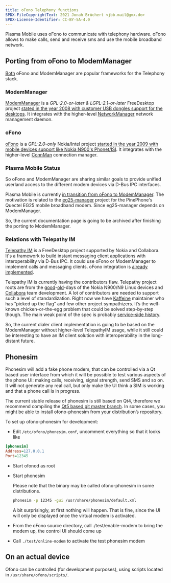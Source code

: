 ```yaml
---
title: oFono Telephony functions
SPDX-FileCopyrightText: 2021 Jonah Brüchert <jbb.mail@gmx.de>
SPDX-License-Identifier: CC-BY-SA-4.0
---
```


Plasma Mobile uses oFono to communicate with telephony hardware. oFono
allows to make calls, send and receive sms and use the mobile broadband
network.

## Porting from oFono to ModemManager

[Both](https://lists.ofono.org/hyperkitty/list/ofono@ofono.org/thread/OMC2GMOHMWXYNQOOSBKQH5VVIE4HVBXD/?sort=date) oFono and ModemManager are popular frameworks for the Telephony stack.

### ModemManager
[ModemManager](https://www.freedesktop.org/wiki/Software/ModemManager/) is a _GPL-2.0-or-later & LGPL-2.1-or-later_ FreeDesktop project [stated in the year 2008 with customer USB dongles support for the desktops](https://gitlab.freedesktop.org/mobile-broadband/ModemManager/-/commits/0.2.997/plugins). It integrates with the higher-level [NetworkManager](https://gitlab.freedesktop.org/NetworkManager/NetworkManager) network management daemon.

### oFono
[oFono](https://01.org/ofono) is a _GPL-2.0-only_ Nokia/Intel project [started in the year 2009 with mobile devices support like Nokia N900's Phonet/ISI](https://git.kernel.org/pub/scm/network/ofono/ofono.git/tree/drivers/isimodem/isimodem.c?h=0.1&id=bc42f6ab5939034e5b010acf55de6b1c4daa1d6f). It integrates with the higher-level [ConnMan](https://git.kernel.org/pub/scm/network/connman/connman.git/about/) connection manager.

### Plasma Mobile Status

So oFono and ModemManager are sharing similar goals to provide unified userland access to the different modem devices via D-Bus IPC interfaces.

Plasma Mobile is currently [in transition from oFono to ModemManager](https://invent.kde.org/teams/plasma-mobile/issues/-/issues/62). The motivation is related to the [eg25-manager](https://gitlab.com/mobian1/devices/eg25-manager) project for the PinePhone's Quectel EG25 mobile broadband modem. Since eg25-manager depends on ModemManager.

So, the current documentation page is going to be archived after finishing the porting to ModemManager. 

### Relations with Telepathy IM

[Telepathy IM](https://github.com/TelepathyIM/wiki/wiki) is a FreeDesktop project supported by Nokia and Collabora. It's a framework to build instant messaging client applications with interoperability via D-Bus IPC. It could use oFono or ModemManager to implement calls and messaging clients. oFono integration is [already implemented](https://github.com/TelepathyIM/telepathy-qt/wiki/Connection-Managers#gsm).

Telepathy IM is currently having the contributors flaw. Telepathy project roots are from the [good](https://translate.yandex.ru/translate?url=https%3A%2F%2Fhabr.com%2Fru%2Fpost%2F171325%2F&lang=ru-en)-[old](https://en.wikipedia.org/wiki/Peter_principle)-days of the Nokia N900/N9 Linux devices and [Collabora](https://mail.gnome.org/archives/desktop-devel-list/2017-September/msg00047.html) team development. A lot of contributors are needed to support such a level of standardization. Right now we have [Kaffeine](https://matrix.to/#/@kaffeine:matrix.org) maintainer who has “picked up the flag” and few other project sympathizers. It’s the well-known chicken-or-the-egg problem that could be solved step-by-step though. The main weak point of the spec is probably [service-side history](https://github.com/TelepathyIM/wiki/wiki/Specification-TODO-list#service-side-history).

So, the current dialer client implementation is going to be based on the ModemManager without higher-level TelepathyIM usage, while it still could be interesting to have an IM client solution with interoperability in the long-distant future. 

## Phonesim

Phonesim will add a fake phone modem, that can be controlled via a Qt
based user interface from which it will be possible to test various aspects
of the phone UI: making calls, receiving, signal strength, send SMS and so
on. It will not generate any real call, but only make the UI think a SIM is
working and that a phone call is in progress.

The current stable release of phonesim is still based on Qt4, therefore we
recommend compiling the [Qt5 based git master branch](https://git.kernel.org/pub/scm/network/ofono/phonesim.git).
In some cases, you might be able to install ofono-phonesim from your
distribution’s repository.

To set up ofono-phonesim for development:

* Edit `/etc/ofono/phonesim.conf`, uncomment everything so that it looks like

```ini
[phonesim]
Address=127.0.0.1
Port=12345
```

* Start ofonod as root
* Start phonesim

  Please note that the binary may be called ofono-phonesim in some distributions.

  ```bash
  phonesim -p 12345 -gui /usr/share/phonesim/default.xml
  ```

  A bit surprisingly, at first nothing will happen. That is fine, since the UI will
only be displayed once the virtual modem is activated.

* From the oFono source directory, call ./test/enable-modem to bring the modem up, the
  control UI should come up
* Call `./test/online-modem` to activate the test phonesim modem

## On an actual device

Ofono can be controlled (for development purposes), using scripts located in `/usr/share/ofono/scripts/`.
